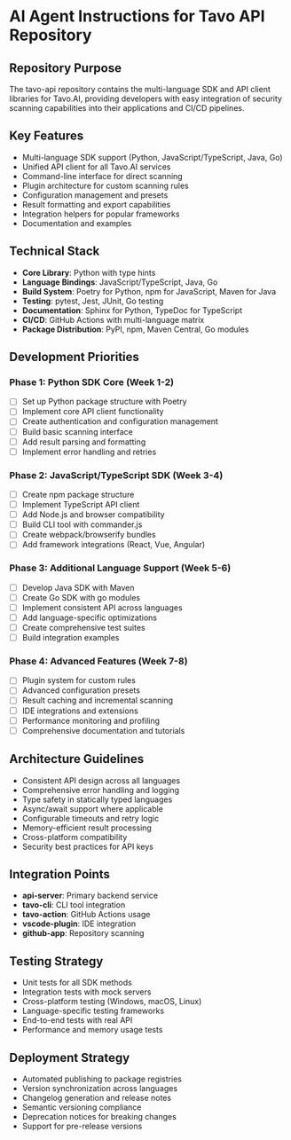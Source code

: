 # AI Agent Instructions for Tavo API Repository

## Repository Purpose

The tavo-api repository contains the multi-language SDK and API client libraries for Tavo.AI, providing developers with easy integration of security scanning capabilities into their applications and CI/CD pipelines.

## Key Features

- Multi-language SDK support (Python, JavaScript/TypeScript, Java, Go)
- Unified API client for all Tavo.AI services
- Command-line interface for direct scanning
- Plugin architecture for custom scanning rules
- Configuration management and presets
- Result formatting and export capabilities
- Integration helpers for popular frameworks
- Documentation and examples

## Technical Stack

- **Core Library**: Python with type hints
- **Language Bindings**: JavaScript/TypeScript, Java, Go
- **Build System**: Poetry for Python, npm for JavaScript, Maven for Java
- **Testing**: pytest, Jest, JUnit, Go testing
- **Documentation**: Sphinx for Python, TypeDoc for TypeScript
- **CI/CD**: GitHub Actions with multi-language matrix
- **Package Distribution**: PyPI, npm, Maven Central, Go modules

## Development Priorities

### Phase 1: Python SDK Core (Week 1-2)

- [ ] Set up Python package structure with Poetry
- [ ] Implement core API client functionality
- [ ] Create authentication and configuration management
- [ ] Build basic scanning interface
- [ ] Add result parsing and formatting
- [ ] Implement error handling and retries

### Phase 2: JavaScript/TypeScript SDK (Week 3-4)

- [ ] Create npm package structure
- [ ] Implement TypeScript API client
- [ ] Add Node.js and browser compatibility
- [ ] Build CLI tool with commander.js
- [ ] Create webpack/browserify bundles
- [ ] Add framework integrations (React, Vue, Angular)

### Phase 3: Additional Language Support (Week 5-6)

- [ ] Develop Java SDK with Maven
- [ ] Create Go SDK with go modules
- [ ] Implement consistent API across languages
- [ ] Add language-specific optimizations
- [ ] Create comprehensive test suites
- [ ] Build integration examples

### Phase 4: Advanced Features (Week 7-8)

- [ ] Plugin system for custom rules
- [ ] Advanced configuration presets
- [ ] Result caching and incremental scanning
- [ ] IDE integrations and extensions
- [ ] Performance monitoring and profiling
- [ ] Comprehensive documentation and tutorials

## Architecture Guidelines

- Consistent API design across all languages
- Comprehensive error handling and logging
- Type safety in statically typed languages
- Async/await support where applicable
- Configurable timeouts and retry logic
- Memory-efficient result processing
- Cross-platform compatibility
- Security best practices for API keys

## Integration Points

- **api-server**: Primary backend service
- **tavo-cli**: CLI tool integration
- **tavo-action**: GitHub Actions usage
- **vscode-plugin**: IDE integration
- **github-app**: Repository scanning

## Testing Strategy

- Unit tests for all SDK methods
- Integration tests with mock servers
- Cross-platform testing (Windows, macOS, Linux)
- Language-specific testing frameworks
- End-to-end tests with real API
- Performance and memory usage tests

## Deployment Strategy

- Automated publishing to package registries
- Version synchronization across languages
- Changelog generation and release notes
- Semantic versioning compliance
- Deprecation notices for breaking changes
- Support for pre-release versions
